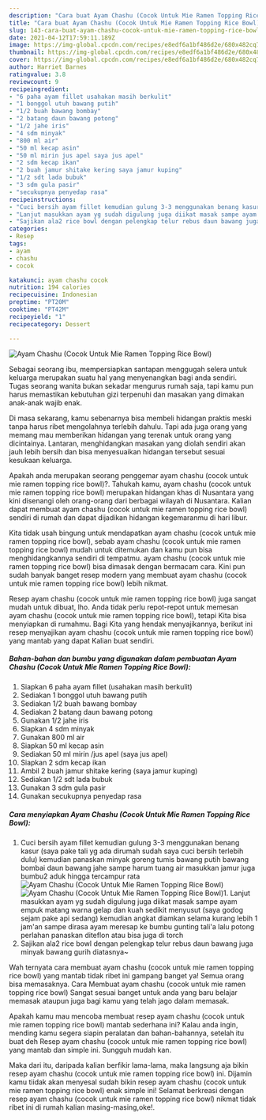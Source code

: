 ```yaml
---
description: "Cara buat Ayam Chashu (Cocok Untuk Mie Ramen Topping Rice Bowl) Sederhana Untuk Jualan"
title: "Cara buat Ayam Chashu (Cocok Untuk Mie Ramen Topping Rice Bowl) Sederhana Untuk Jualan"
slug: 143-cara-buat-ayam-chashu-cocok-untuk-mie-ramen-topping-rice-bowl-sederhana-untuk-jualan
date: 2021-04-12T17:59:11.189Z
image: https://img-global.cpcdn.com/recipes/e8edf6a1bf486d2e/680x482cq70/ayam-chashu-cocok-untuk-mie-ramen-topping-rice-bowl-foto-resep-utama.jpg
thumbnail: https://img-global.cpcdn.com/recipes/e8edf6a1bf486d2e/680x482cq70/ayam-chashu-cocok-untuk-mie-ramen-topping-rice-bowl-foto-resep-utama.jpg
cover: https://img-global.cpcdn.com/recipes/e8edf6a1bf486d2e/680x482cq70/ayam-chashu-cocok-untuk-mie-ramen-topping-rice-bowl-foto-resep-utama.jpg
author: Harriet Barnes
ratingvalue: 3.8
reviewcount: 9
recipeingredient:
- "6 paha ayam fillet usahakan masih berkulit"
- "1 bonggol utuh bawang putih"
- "1/2 buah bawang bombay"
- "2 batang daun bawang potong"
- "1/2 jahe iris"
- "4 sdm minyak"
- "800 ml air"
- "50 ml kecap asin"
- "50 ml mirin jus apel saya jus apel"
- "2 sdm kecap ikan"
- "2 buah jamur shitake kering saya jamur kuping"
- "1/2 sdt lada bubuk"
- "3 sdm gula pasir"
- "secukupnya penyedap rasa"
recipeinstructions:
- "Cuci bersih ayam fillet kemudian gulung 3-3 menggunakan benang kasur (saya pake tali yg ada dirumah sudah saya cuci bersih terlebih dulu) kemudian panaskan minyak goreng tumis bawang putih bawang bombai daun bawang jahe sampe harum tuang air masukkan jamur juga bumbu2 aduk hingga tercampur rata"
- "Lanjut masukkan ayam yg sudah digulung juga diikat masak sampe ayam empuk matang warna gelap dan kuah sedikit menyusut (saya godog sejam pake api sedang) kemudian angkat diamkan selama kurang lebih 1 jam&#39;an sampe dirasa ayam meresap ke bumbu gunting tali&#39;a lalu potong perlahan panaskan diteflon atau bisa juga di torch"
- "Sajikan ala2 rice bowl dengan pelengkap telur rebus daun bawang juga minyak bawang gurih diatasnya~"
categories:
- Resep
tags:
- ayam
- chashu
- cocok

katakunci: ayam chashu cocok 
nutrition: 194 calories
recipecuisine: Indonesian
preptime: "PT20M"
cooktime: "PT42M"
recipeyield: "1"
recipecategory: Dessert

---
```



![Ayam Chashu (Cocok Untuk Mie Ramen Topping Rice Bowl)](https://img-global.cpcdn.com/recipes/e8edf6a1bf486d2e/680x482cq70/ayam-chashu-cocok-untuk-mie-ramen-topping-rice-bowl-foto-resep-utama.jpg)

Sebagai seorang ibu, mempersiapkan santapan menggugah selera untuk keluarga merupakan suatu hal yang menyenangkan bagi anda sendiri. Tugas seorang  wanita bukan sekadar mengurus rumah saja, tapi kamu pun harus memastikan kebutuhan gizi terpenuhi dan masakan yang dimakan anak-anak wajib enak.

Di masa  sekarang, kamu sebenarnya bisa membeli hidangan praktis meski tanpa harus ribet mengolahnya terlebih dahulu. Tapi ada juga orang yang memang mau memberikan hidangan yang terenak untuk orang yang dicintainya. Lantaran, menghidangkan masakan yang diolah sendiri akan jauh lebih bersih dan bisa menyesuaikan hidangan tersebut sesuai kesukaan keluarga. 



Apakah anda merupakan seorang penggemar ayam chashu (cocok untuk mie ramen topping rice bowl)?. Tahukah kamu, ayam chashu (cocok untuk mie ramen topping rice bowl) merupakan hidangan khas di Nusantara yang kini disenangi oleh orang-orang dari berbagai wilayah di Nusantara. Kalian dapat membuat ayam chashu (cocok untuk mie ramen topping rice bowl) sendiri di rumah dan dapat dijadikan hidangan kegemaranmu di hari libur.

Kita tidak usah bingung untuk mendapatkan ayam chashu (cocok untuk mie ramen topping rice bowl), sebab ayam chashu (cocok untuk mie ramen topping rice bowl) mudah untuk ditemukan dan kamu pun bisa menghidangkannya sendiri di tempatmu. ayam chashu (cocok untuk mie ramen topping rice bowl) bisa dimasak dengan bermacam cara. Kini pun sudah banyak banget resep modern yang membuat ayam chashu (cocok untuk mie ramen topping rice bowl) lebih nikmat.

Resep ayam chashu (cocok untuk mie ramen topping rice bowl) juga sangat mudah untuk dibuat, lho. Anda tidak perlu repot-repot untuk memesan ayam chashu (cocok untuk mie ramen topping rice bowl), tetapi Kita bisa menyiapkan di rumahmu. Bagi Kita yang hendak menyajikannya, berikut ini resep menyajikan ayam chashu (cocok untuk mie ramen topping rice bowl) yang mantab yang dapat Kalian buat sendiri.

<!--inarticleads1-->

##### Bahan-bahan dan bumbu yang digunakan dalam pembuatan Ayam Chashu (Cocok Untuk Mie Ramen Topping Rice Bowl):

1. Siapkan 6 paha ayam fillet (usahakan masih berkulit)
1. Sediakan 1 bonggol utuh bawang putih
1. Sediakan 1/2 buah bawang bombay
1. Sediakan 2 batang daun bawang potong
1. Gunakan 1/2 jahe iris
1. Siapkan 4 sdm minyak
1. Gunakan 800 ml air
1. Siapkan 50 ml kecap asin
1. Sediakan 50 ml mirin /jus apel (saya jus apel)
1. Siapkan 2 sdm kecap ikan
1. Ambil 2 buah jamur shitake kering (saya jamur kuping)
1. Sediakan 1/2 sdt lada bubuk
1. Gunakan 3 sdm gula pasir
1. Gunakan secukupnya penyedap rasa




<!--inarticleads2-->

##### Cara menyiapkan Ayam Chashu (Cocok Untuk Mie Ramen Topping Rice Bowl):

1. Cuci bersih ayam fillet kemudian gulung 3-3 menggunakan benang kasur (saya pake tali yg ada dirumah sudah saya cuci bersih terlebih dulu) kemudian panaskan minyak goreng tumis bawang putih bawang bombai daun bawang jahe sampe harum tuang air masukkan jamur juga bumbu2 aduk hingga tercampur rata
<img src="https://img-global.cpcdn.com/steps/cda034d7a9aa1bee/160x128cq70/ayam-chashu-cocok-untuk-mie-ramen-topping-rice-bowl-langkah-memasak-1-foto.jpg" alt="Ayam Chashu (Cocok Untuk Mie Ramen Topping Rice Bowl)"><img src="https://img-global.cpcdn.com/steps/656ee86148a0a33a/160x128cq70/ayam-chashu-cocok-untuk-mie-ramen-topping-rice-bowl-langkah-memasak-1-foto.jpg" alt="Ayam Chashu (Cocok Untuk Mie Ramen Topping Rice Bowl)">1. Lanjut masukkan ayam yg sudah digulung juga diikat masak sampe ayam empuk matang warna gelap dan kuah sedikit menyusut (saya godog sejam pake api sedang) kemudian angkat diamkan selama kurang lebih 1 jam&#39;an sampe dirasa ayam meresap ke bumbu gunting tali&#39;a lalu potong perlahan panaskan diteflon atau bisa juga di torch
1. Sajikan ala2 rice bowl dengan pelengkap telur rebus daun bawang juga minyak bawang gurih diatasnya~




Wah ternyata cara membuat ayam chashu (cocok untuk mie ramen topping rice bowl) yang mantab tidak ribet ini gampang banget ya! Semua orang bisa memasaknya. Cara Membuat ayam chashu (cocok untuk mie ramen topping rice bowl) Sangat sesuai banget untuk anda yang baru belajar memasak ataupun juga bagi kamu yang telah jago dalam memasak.

Apakah kamu mau mencoba membuat resep ayam chashu (cocok untuk mie ramen topping rice bowl) mantab sederhana ini? Kalau anda ingin, mending kamu segera siapin peralatan dan bahan-bahannya, setelah itu buat deh Resep ayam chashu (cocok untuk mie ramen topping rice bowl) yang mantab dan simple ini. Sungguh mudah kan. 

Maka dari itu, daripada kalian berfikir lama-lama, maka langsung aja bikin resep ayam chashu (cocok untuk mie ramen topping rice bowl) ini. Dijamin kamu tiidak akan menyesal sudah bikin resep ayam chashu (cocok untuk mie ramen topping rice bowl) enak simple ini! Selamat berkreasi dengan resep ayam chashu (cocok untuk mie ramen topping rice bowl) nikmat tidak ribet ini di rumah kalian masing-masing,oke!.

